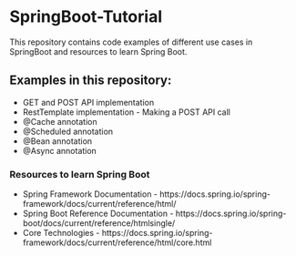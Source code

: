 # SpringBoot-Tutorial
This repository contains code examples of different use cases in SpringBoot and resources to learn Spring Boot.

<H2>Examples in this repository:</H2>
<ul>
    <li>GET and POST API implementation</li>
    <li>RestTemplate implementation - Making a POST API call</li>
    <li>@Cache annotation</li>
    <li>@Scheduled annotation</li>
    <li>@Bean annotation</li>
    <li>@Async annotation</li>
</ul>


<H3> Resources to learn Spring Boot </H3>
<ul>
  <li> Spring Framework Documentation - https://docs.spring.io/spring-framework/docs/current/reference/html/ </li>
  <li> Spring Boot Reference Documentation - https://docs.spring.io/spring-boot/docs/current/reference/htmlsingle/ </li>
  <li> Core Technologies - https://docs.spring.io/spring-framework/docs/current/reference/html/core.html </li>
</ul>
